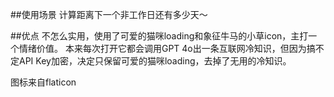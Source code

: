 ##使用场景
计算距离下一个非工作日还有多少天～

##优点
不怎么实用，使用了可爱的猫咪loading和象征牛马的小草icon，主打一个情绪价值。
本来每次打开它都会调用GPT 4o出一条互联网冷知识，但因为搞不定API Key加密，决定只保留可爱的猫咪loading，去掉了无用的冷知识。

图标来自flaticon
